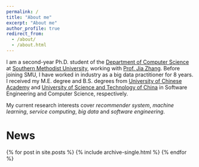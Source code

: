```yaml
---
permalink: /
title: "About me"
excerpt: "About me"
author_profile: true
redirect_from: 
  - /about/
  - /about.html
---
```


I am a second-year Ph.D. student of the [Department of Computer Science](https://www.smu.edu/Lyle/Academics/Departments/CS) at [Southern Methodist University](https://www.smu.edu/), working with [Prof. Jia Zhang](https://s2.smu.edu/~jiazhang). Before joining SMU, I have worked in industry as a big data practitioner for 8 years. I received my M.E. degree and B.S. degrees from [University of Chinese Academy](https://english.ucas.ac.cn/) and [University of Science and Technology of China](https://en.ustc.edu.cn/) in Software Engineering and Computer Science, respectively.

My current research interests cover *recommender system*, *machine learning*, *service computing*, *big data* and *software engineering*.

<!-- News -->
<!-- ====== -->
<!-- - \[08/22/2022\] I will be lecturing class of **discrete computational structures** this semester. -->
<!-- - \[05/09/2022\] One paper on **service recommendation** was accepted to IEEE/ACIS ICIS 2022. -->

News
======
{% for post in site.posts %} {% include archive-single.html %} {% endfor %}

